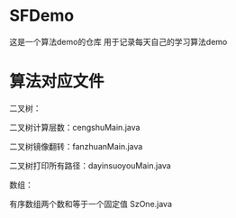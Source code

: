 # SFDemo
这是一个算法demo的仓库  用于记录每天自己的学习算法demo

# 算法对应文件

二叉树：

二叉树计算层数：cengshuMain.java

二叉树镜像翻转：fanzhuanMain.java

二叉树打印所有路径：dayinsuoyouMain.java

数组：

有序数组两个数和等于一个固定值 SzOne.java
